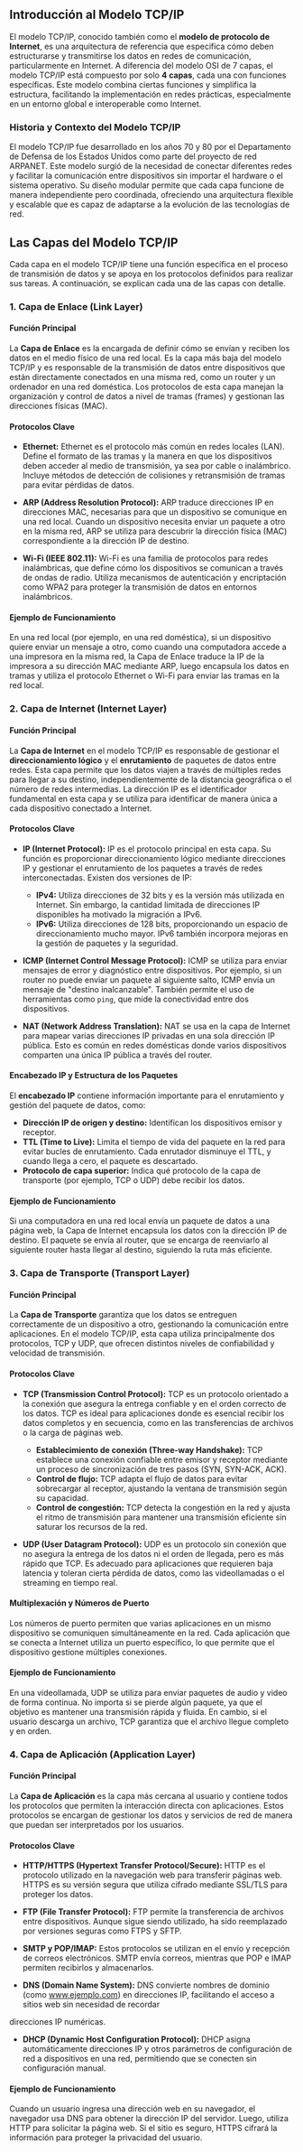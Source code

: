## Introducción al Modelo TCP/IP

El modelo TCP/IP, conocido también como el **modelo de protocolo de Internet**, es una arquitectura de referencia que especifica cómo deben estructurarse y transmitirse los datos en redes de comunicación, particularmente en Internet. A diferencia del modelo OSI de 7 capas, el modelo TCP/IP está compuesto por solo **4 capas**, cada una con funciones específicas. Este modelo combina ciertas funciones y simplifica la estructura, facilitando la implementación en redes prácticas, especialmente en un entorno global e interoperable como Internet.

### Historia y Contexto del Modelo TCP/IP

El modelo TCP/IP fue desarrollado en los años 70 y 80 por el Departamento de Defensa de los Estados Unidos como parte del proyecto de red ARPANET. Este modelo surgió de la necesidad de conectar diferentes redes y facilitar la comunicación entre dispositivos sin importar el hardware o el sistema operativo. Su diseño modular permite que cada capa funcione de manera independiente pero coordinada, ofreciendo una arquitectura flexible y escalable que es capaz de adaptarse a la evolución de las tecnologías de red.



## Las Capas del Modelo TCP/IP

Cada capa en el modelo TCP/IP tiene una función específica en el proceso de transmisión de datos y se apoya en los protocolos definidos para realizar sus tareas. A continuación, se explican cada una de las capas con detalle.



### 1. Capa de Enlace (Link Layer)

#### Función Principal

La **Capa de Enlace** es la encargada de definir cómo se envían y reciben los datos en el medio físico de una red local. Es la capa más baja del modelo TCP/IP y es responsable de la transmisión de datos entre dispositivos que están directamente conectados en una misma red, como un router y un ordenador en una red doméstica. Los protocolos de esta capa manejan la organización y control de datos a nivel de tramas (frames) y gestionan las direcciones físicas (MAC).

#### Protocolos Clave

- **Ethernet:** Ethernet es el protocolo más común en redes locales (LAN). Define el formato de las tramas y la manera en que los dispositivos deben acceder al medio de transmisión, ya sea por cable o inalámbrico. Incluye métodos de detección de colisiones y retransmisión de tramas para evitar pérdidas de datos.
  
- **ARP (Address Resolution Protocol):** ARP traduce direcciones IP en direcciones MAC, necesarias para que un dispositivo se comunique en una red local. Cuando un dispositivo necesita enviar un paquete a otro en la misma red, ARP se utiliza para descubrir la dirección física (MAC) correspondiente a la dirección IP de destino.

- **Wi-Fi (IEEE 802.11):** Wi-Fi es una familia de protocolos para redes inalámbricas, que define cómo los dispositivos se comunican a través de ondas de radio. Utiliza mecanismos de autenticación y encriptación como WPA2 para proteger la transmisión de datos en entornos inalámbricos.

#### Ejemplo de Funcionamiento

En una red local (por ejemplo, en una red doméstica), si un dispositivo quiere enviar un mensaje a otro, como cuando una computadora accede a una impresora en la misma red, la Capa de Enlace traduce la IP de la impresora a su dirección MAC mediante ARP, luego encapsula los datos en tramas y utiliza el protocolo Ethernet o Wi-Fi para enviar las tramas en la red local.



### 2. Capa de Internet (Internet Layer)

#### Función Principal

La **Capa de Internet** en el modelo TCP/IP es responsable de gestionar el **direccionamiento lógico** y el **enrutamiento** de paquetes de datos entre redes. Esta capa permite que los datos viajen a través de múltiples redes para llegar a su destino, independientemente de la distancia geográfica o el número de redes intermedias. La dirección IP es el identificador fundamental en esta capa y se utiliza para identificar de manera única a cada dispositivo conectado a Internet.

#### Protocolos Clave

- **IP (Internet Protocol):** IP es el protocolo principal en esta capa. Su función es proporcionar direccionamiento lógico mediante direcciones IP y gestionar el enrutamiento de los paquetes a través de redes interconectadas. Existen dos versiones de IP:
  - **IPv4:** Utiliza direcciones de 32 bits y es la versión más utilizada en Internet. Sin embargo, la cantidad limitada de direcciones IP disponibles ha motivado la migración a IPv6.
  - **IPv6:** Utiliza direcciones de 128 bits, proporcionando un espacio de direccionamiento mucho mayor. IPv6 también incorpora mejoras en la gestión de paquetes y la seguridad.

- **ICMP (Internet Control Message Protocol):** ICMP se utiliza para enviar mensajes de error y diagnóstico entre dispositivos. Por ejemplo, si un router no puede enviar un paquete al siguiente salto, ICMP envía un mensaje de "destino inalcanzable". También permite el uso de herramientas como `ping`, que mide la conectividad entre dos dispositivos.

- **NAT (Network Address Translation):** NAT se usa en la capa de Internet para mapear varias direcciones IP privadas en una sola dirección IP pública. Esto es común en redes domésticas donde varios dispositivos comparten una única IP pública a través del router.

#### Encabezado IP y Estructura de los Paquetes

El **encabezado IP** contiene información importante para el enrutamiento y gestión del paquete de datos, como:
  - **Dirección IP de origen y destino:** Identifican los dispositivos emisor y receptor.
  - **TTL (Time to Live):** Limita el tiempo de vida del paquete en la red para evitar bucles de enrutamiento. Cada enrutador disminuye el TTL, y cuando llega a cero, el paquete es descartado.
  - **Protocolo de capa superior:** Indica qué protocolo de la capa de transporte (por ejemplo, TCP o UDP) debe recibir los datos.

#### Ejemplo de Funcionamiento

Si una computadora en una red local envía un paquete de datos a una página web, la Capa de Internet encapsula los datos con la dirección IP de destino. El paquete se envía al router, que se encarga de reenviarlo al siguiente router hasta llegar al destino, siguiendo la ruta más eficiente.



### 3. Capa de Transporte (Transport Layer)

#### Función Principal

La **Capa de Transporte** garantiza que los datos se entreguen correctamente de un dispositivo a otro, gestionando la comunicación entre aplicaciones. En el modelo TCP/IP, esta capa utiliza principalmente dos protocolos, TCP y UDP, que ofrecen distintos niveles de confiabilidad y velocidad de transmisión.

#### Protocolos Clave

- **TCP (Transmission Control Protocol):** TCP es un protocolo orientado a la conexión que asegura la entrega confiable y en el orden correcto de los datos. TCP es ideal para aplicaciones donde es esencial recibir los datos completos y en secuencia, como en las transferencias de archivos o la carga de páginas web.
  - **Establecimiento de conexión (Three-way Handshake):** TCP establece una conexión confiable entre emisor y receptor mediante un proceso de sincronización de tres pasos (SYN, SYN-ACK, ACK).
  - **Control de flujo:** TCP adapta el flujo de datos para evitar sobrecargar al receptor, ajustando la ventana de transmisión según su capacidad.
  - **Control de congestión:** TCP detecta la congestión en la red y ajusta el ritmo de transmisión para mantener una transmisión eficiente sin saturar los recursos de la red.

- **UDP (User Datagram Protocol):** UDP es un protocolo sin conexión que no asegura la entrega de los datos ni el orden de llegada, pero es más rápido que TCP. Es adecuado para aplicaciones que requieren baja latencia y toleran cierta pérdida de datos, como las videollamadas o el streaming en tiempo real.

#### Multiplexación y Números de Puerto

Los números de puerto permiten que varias aplicaciones en un mismo dispositivo se comuniquen simultáneamente en la red. Cada aplicación que se conecta a Internet utiliza un puerto específico, lo que permite que el dispositivo gestione múltiples conexiones.

#### Ejemplo de Funcionamiento

En una videollamada, UDP se utiliza para enviar paquetes de audio y video de forma continua. No importa si se pierde algún paquete, ya que el objetivo es mantener una transmisión rápida y fluida. En cambio, si el usuario descarga un archivo, TCP garantiza que el archivo llegue completo y en orden.



### 4. Capa de Aplicación (Application Layer)

#### Función Principal

La **Capa de Aplicación** es la capa más cercana al usuario y contiene todos los protocolos que permiten la interacción directa con aplicaciones. Estos protocolos se encargan de gestionar los datos y servicios de red de manera que puedan ser interpretados por los usuarios.

#### Protocolos Clave

- **HTTP/HTTPS (Hypertext Transfer Protocol/Secure):** HTTP es el protocolo utilizado en la navegación web para transferir páginas web. HTTPS es su versión segura que utiliza cifrado mediante SSL/TLS para proteger los datos.
  
- **FTP (File Transfer Protocol):** FTP permite la transferencia de archivos entre dispositivos. Aunque sigue siendo utilizado, ha sido reemplazado por versiones seguras como FTPS y SFTP.

- **SMTP y POP/IMAP:** Estos protocolos se utilizan en el envío y recepción de correos electrónicos. SMTP envía correos, mientras que POP e IMAP permiten recibirlos y almacenarlos.

- **DNS (Domain Name System):** DNS convierte nombres de dominio (como www.ejemplo.com) en direcciones IP, facilitando el acceso a sitios web sin necesidad de recordar

 direcciones IP numéricas.

- **DHCP (Dynamic Host Configuration Protocol):** DHCP asigna automáticamente direcciones IP y otros parámetros de configuración de red a dispositivos en una red, permitiendo que se conecten sin configuración manual.

#### Ejemplo de Funcionamiento

Cuando un usuario ingresa una dirección web en su navegador, el navegador usa DNS para obtener la dirección IP del servidor. Luego, utiliza HTTP para solicitar la página web. Si el sitio es seguro, HTTPS cifrará la información para proteger la privacidad del usuario.

